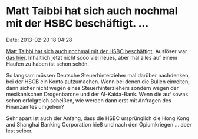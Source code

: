 Matt Taibbi hat sich auch nochmal mit der HSBC beschäftigt. \...
================================================================

Date: 2013-02-20 18:04:28

[Matt Taibbi hat sich auch nochmal mit der HSBC
beschäftigt](http://www.rollingstone.com/politics/news/gangster-bankers-too-big-to-jail-20130214).
Auslöser war [das hier](http://blog.fefe.de/?ts=ae30a97d). Inhaltlich
jetzt nicht sooo viel neues, aber mal alles auf einem Haufen zu haben
ist schon schön.

So langsam müssen Deutsche Steuerhinterzieher mal darüber nachdenken,
bei der HSCB ein Konto aufzumachen. Wenn bei denen die Bullen einreiten,
dann sicher nicht wegen eines Steuerhinterziehers sondern wegen der
mexikanischen Drogenbarone und der Al-Kaida-Bank. Wenn die auf sowas
schon erfolgreich scheißen, wie werden dann erst mit Anfragen des
Finanzamtes umgehen?

Sehr apart ist auch der Anfang, dass die HSBC ursprünglich die Hong Kong
and Shanghai Banking Corporation hieß und nach den Opiumkriegen \...
aber lest selber.

